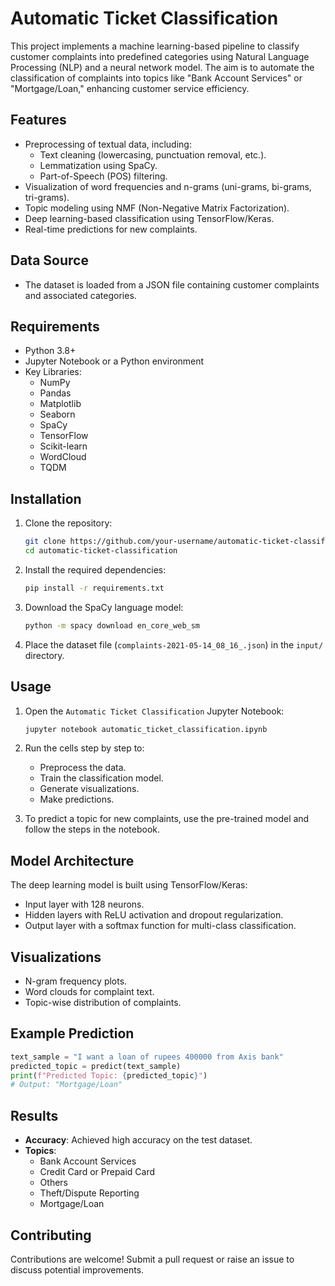 # Automatic Ticket Classification

This project implements a machine learning-based pipeline to classify customer complaints into predefined categories using Natural Language Processing (NLP) and a neural network model. The aim is to automate the classification of complaints into topics like "Bank Account Services" or "Mortgage/Loan," enhancing customer service efficiency.

## Features
- Preprocessing of textual data, including:
  - Text cleaning (lowercasing, punctuation removal, etc.).
  - Lemmatization using SpaCy.
  - Part-of-Speech (POS) filtering.
- Visualization of word frequencies and n-grams (uni-grams, bi-grams, tri-grams).
- Topic modeling using NMF (Non-Negative Matrix Factorization).
- Deep learning-based classification using TensorFlow/Keras.
- Real-time predictions for new complaints.

## Data Source
- The dataset is loaded from a JSON file containing customer complaints and associated categories.

## Requirements
- Python 3.8+
- Jupyter Notebook or a Python environment
- Key Libraries:
  - NumPy
  - Pandas
  - Matplotlib
  - Seaborn
  - SpaCy
  - TensorFlow
  - Scikit-learn
  - WordCloud
  - TQDM

## Installation
1. Clone the repository:
   ```bash
   git clone https://github.com/your-username/automatic-ticket-classification.git
   cd automatic-ticket-classification
   ```

2. Install the required dependencies:
   ```bash
   pip install -r requirements.txt
   ```

3. Download the SpaCy language model:
   ```bash
   python -m spacy download en_core_web_sm
   ```

4. Place the dataset file (`complaints-2021-05-14_08_16_.json`) in the `input/` directory.

## Usage
1. Open the `Automatic Ticket Classification` Jupyter Notebook:
   ```bash
   jupyter notebook automatic_ticket_classification.ipynb
   ```

2. Run the cells step by step to:
   - Preprocess the data.
   - Train the classification model.
   - Generate visualizations.
   - Make predictions.

3. To predict a topic for new complaints, use the pre-trained model and follow the steps in the notebook.

## Model Architecture
The deep learning model is built using TensorFlow/Keras:
- Input layer with 128 neurons.
- Hidden layers with ReLU activation and dropout regularization.
- Output layer with a softmax function for multi-class classification.

## Visualizations
- N-gram frequency plots.
- Word clouds for complaint text.
- Topic-wise distribution of complaints.

## Example Prediction
```python
text_sample = "I want a loan of rupees 400000 from Axis bank"
predicted_topic = predict(text_sample)
print(f"Predicted Topic: {predicted_topic}")
# Output: "Mortgage/Loan"
```

## Results
- **Accuracy**: Achieved high accuracy on the test dataset.
- **Topics**:
  - Bank Account Services
  - Credit Card or Prepaid Card
  - Others
  - Theft/Dispute Reporting
  - Mortgage/Loan

## Contributing
Contributions are welcome! Submit a pull request or raise an issue to discuss potential improvements.
